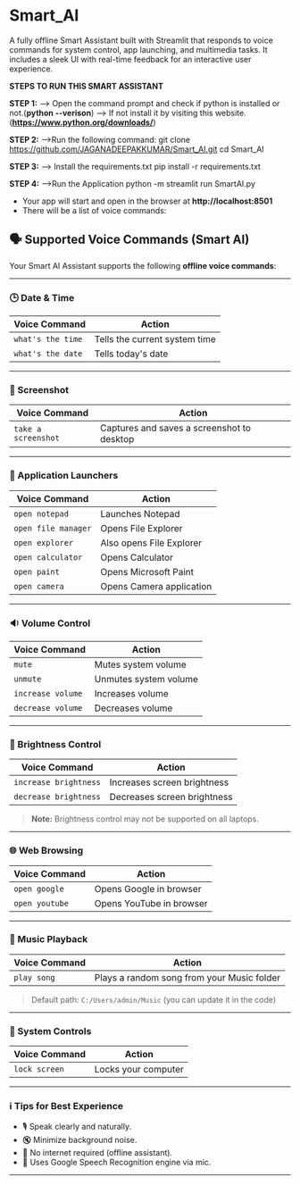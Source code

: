 # Smart_AI
A fully offline Smart Assistant built with Streamlit that responds to voice commands for system control, app launching, and multimedia tasks. It includes a sleek UI with real-time feedback for an interactive user experience.

**STEPS TO RUN THIS SMART ASSISTANT**

**STEP 1:**
--> Open the command prompt and check if python is installed or not.(**python --verison**)
--> If not install it by visiting this website.(**https://www.python.org/downloads/**)

**STEP 2:**
-->Run the following command:
    git clone https://github.com/JAGANADEEPAKKUMAR/Smart_AI.git
    cd Smart_AI
    
**STEP 3:**
--> Install the requirements.txt
    pip install -r requirements.txt
    
**STEP 4:**
-->Run the Application
    python -m streamlit run SmartAI.py


* Your app will start and open in the browser at **http://localhost:8501**
* There will be a list of voice commands:
  

## 🗣️ Supported Voice Commands (Smart AI)

Your Smart AI Assistant supports the following **offline voice commands**:

---

### 🕒 Date & Time
| Voice Command       | Action                        |
|---------------------|-------------------------------|
| `what's the time`   | Tells the current system time |
| `what's the date`   | Tells today's date            |

---

### 📸 Screenshot
| Voice Command       | Action                                  |
|---------------------|------------------------------------------|
| `take a screenshot` | Captures and saves a screenshot to desktop |

---

### 📝 Application Launchers
| Voice Command       | Action                    |
|---------------------|---------------------------|
| `open notepad`      | Launches Notepad          |
| `open file manager` | Opens File Explorer       |
| `open explorer`     | Also opens File Explorer  |
| `open calculator`   | Opens Calculator          |
| `open paint`        | Opens Microsoft Paint     |
| `open camera`       | Opens Camera application  |

---

### 🔉 Volume Control
| Voice Command       | Action                     |
|---------------------|----------------------------|
| `mute`              | Mutes system volume        |
| `unmute`            | Unmutes system volume      |
| `increase volume`   | Increases volume           |
| `decrease volume`   | Decreases volume           |

---

### 🔆 Brightness Control
| Voice Command         | Action                      |
|-----------------------|-----------------------------|
| `increase brightness` | Increases screen brightness |
| `decrease brightness` | Decreases screen brightness |

> **Note:** Brightness control may not be supported on all laptops.

---

### 🌐 Web Browsing
| Voice Command     | Action                       |
|-------------------|------------------------------|
| `open google`     | Opens Google in browser      |
| `open youtube`    | Opens YouTube in browser     |

---

### 🎵 Music Playback
| Voice Command     | Action                                          |
|-------------------|-------------------------------------------------|
| `play song`       | Plays a random song from your Music folder      |

> Default path: `C:/Users/admin/Music` (you can update it in the code)

---

### 🔐 System Controls
| Voice Command     | Action                 |
|-------------------|------------------------|
| `lock screen`     | Locks your computer    |

---

### ℹ️ Tips for Best Experience
- 🎙 Speak clearly and naturally.
- 🔇 Minimize background noise.
- 📶 No internet required (offline assistant).
- 💬 Uses Google Speech Recognition engine via mic.

---


